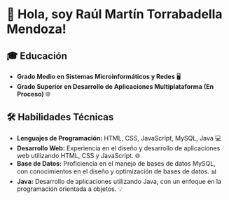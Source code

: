 # 👋 Hola, soy Raúl Martín Torrabadella Mendoza!

## 🎓 Educación

- **Grado Medio en Sistemas Microinformáticos y Redes** 🖥️
- **Grado Superior en Desarrollo de Aplicaciones Multiplataforma (En Proceso)** 🌐

## 🛠️ Habilidades Técnicas

- **Lenguajes de Programación:** HTML, CSS, JavaScript, MySQL, Java 💻
- **Desarrollo Web:** Experiencia en el diseño y desarrollo de aplicaciones web utilizando HTML, CSS y JavaScript. 🌐
- **Base de Datos:** Proficiencia en el manejo de bases de datos MySQL, con conocimientos en el diseño y optimización de bases de datos. 📊
- **Java:** Desarrollo de aplicaciones utilizando Java, con un enfoque en la programación orientada a objetos. 💡


<!--
**RMTorrabadella04/RMTorrabadella04** is a ✨ _special_ ✨ repository because its `README.md` (this file) appears on your GitHub profile.

Here are some ideas to get you started:

- 🔭 I’m currently working on ...
- 🌱 I’m currently learning ...
- 👯 I’m looking to collaborate on ...
- 🤔 I’m looking for help with ...
- 💬 Ask me about ...
- 📫 How to reach me: ...
- 😄 Pronouns: ...
- ⚡ Fun fact: ...
-->
